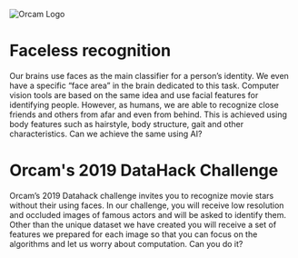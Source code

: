 ![Orcam Logo](https://github.com/orcam-public/datahack2019/blob/master/docs/source/_static/img/pytorch-logo-dark.png)

# Faceless recognition
Our brains use faces as the main classifier for a person’s identity. We even have a specific “face area” in the brain dedicated to this task. Computer vision tools are based on the same idea and use facial features for identifying people. 
However, as humans, we are able to recognize close friends and others from afar and even from behind. This is achieved using body features such as hairstyle, body structure, gait and other characteristics. Can we achieve the same using AI? 

# Orcam's 2019 DataHack Challenge
Orcam’s 2019 Datahack challenge invites you to recognize movie stars without their using faces. In our challenge, you will receive low resolution and occluded images of famous actors and will be asked to  identify them. Other than the unique dataset we have created you will receive a set of features we prepared for each image so that you can focus on the algorithms and let us worry about computation. Can you do it?
